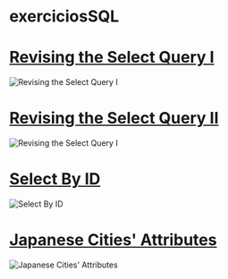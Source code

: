 # exerciciosSQL

# [Revising the Select Query I](https://github.com/leodelmiro/exerciciosSQL/blob/master/RevisingtheSelectQueryI.sql)

![Revising the Select Query I](https://i.imgur.com/e9qvcSA.png)

# [Revising the Select Query II](https://github.com/leodelmiro/exerciciosSQL/blob/master/RevisingtheSelectQueryII.sql)

![Revising the Select Query I](https://i.imgur.com/e9qvcSA.png)

# [Select By ID](https://github.com/leodelmiro/exerciciosSQL/blob/master/SelectByID.sql)

![Select By ID](https://imgur.com/9ecc010c-d6af-4b99-83c4-b17320da81e6)

# [Japanese Cities' Attributes](https://github.com/leodelmiro/exerciciosSQL/blob/master/JapaneseCitiesAttributes.sql)

![Japanese Cities' Attributes](https://i.imgur.com/clp3gAk.png)


